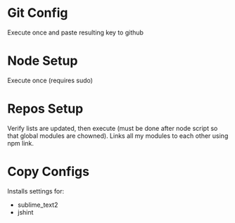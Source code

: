 # Git Config
Execute once and paste resulting key to github

# Node Setup
Execute once (requires sudo)

# Repos Setup
Verify lists are updated, then execute (must be done after node script so that global modules are chowned). Links all my modules to each other using npm link.

# Copy Configs
Installs settings for:

- sublime_text2
- jshint

